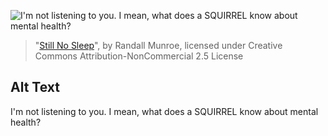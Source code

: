 ![I'm not listening to you.  I mean, what does a SQUIRREL know about mental health?](https://imgs.xkcd.com/comics/still_no_sleep.png)
> "[Still No Sleep](https://xkcd.com/776/)", by Randall Munroe, licensed under Creative Commons Attribution-NonCommercial 2.5 License

## Alt Text
I'm not listening to you.  I mean, what does a SQUIRREL know about mental health?
